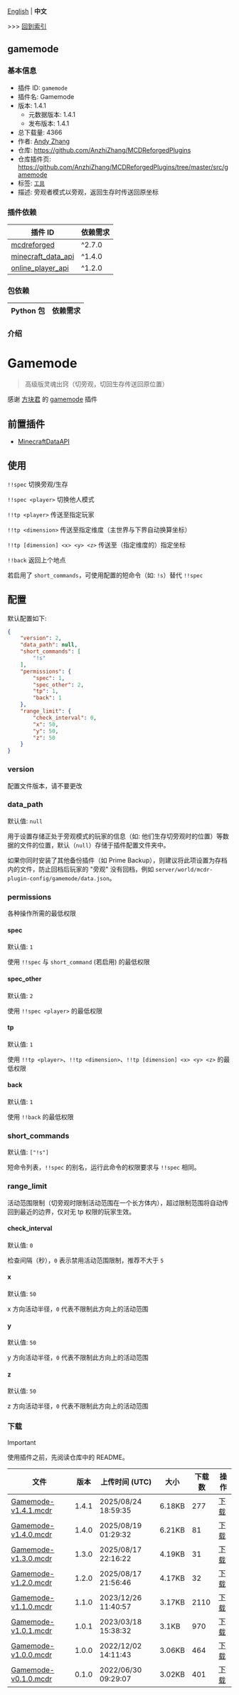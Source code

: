 [English](readme.md) | **中文**

\>\>\> [回到索引](/readme-zh_cn.md)

## gamemode

### 基本信息

- 插件 ID: `gamemode`
- 插件名: Gamemode
- 版本: 1.4.1
  - 元数据版本: 1.4.1
  - 发布版本: 1.4.1
- 总下载量: 4366
- 作者: [Andy Zhang](https://github.com/AnzhiZhang)
- 仓库: https://github.com/AnzhiZhang/MCDReforgedPlugins
- 仓库插件页: https://github.com/AnzhiZhang/MCDReforgedPlugins/tree/master/src/gamemode
- 标签: [`工具`](/labels/tool/readme-zh_cn.md)
- 描述: 旁观者模式以旁观，返回生存时传送回原坐标

### 插件依赖

| 插件 ID | 依赖需求 |
| --- | --- |
| [mcdreforged](https://github.com/Fallen-Breath/MCDReforged) | ^2.7.0 |
| [minecraft_data_api](/plugins/minecraft_data_api/readme-zh_cn.md) | ^1.4.0 |
| [online_player_api](/plugins/online_player_api/readme-zh_cn.md) | ^1.2.0 |

### 包依赖

| Python 包 | 依赖需求 |
| --- | --- |

### 介绍

# Gamemode

> 高级版灵魂出窍（切旁观，切回生存传送回原位置）

感谢 [方块君](https://github.com/Squaregentleman) 的 [gamemode](https://github.com/Squaregentleman/MCDR-plugins) 插件

## 前置插件

- [MinecraftDataAPI](https://github.com/MCDReforged/MinecraftDataAPI)

## 使用

`!!spec` 切换旁观/生存

`!!spec <player>` 切换他人模式

`!!tp <player>` 传送至指定玩家

`!!tp <dimension>` 传送至指定维度（主世界与下界自动换算坐标）

`!!tp [dimension] <x> <y> <z>` 传送至（指定维度的）指定坐标

`!!back` 返回上个地点

若启用了 `short_commands`，可使用配置的短命令（如: `!s`）替代 `!!spec`

## 配置

默认配置如下:

```json
{
    "version": 2,
    "data_path": null,
    "short_commands": [
        "!s"
    ],
    "permissions": {
        "spec": 1,
        "spec_other": 2,
        "tp": 1,
        "back": 1
    },
    "range_limit": {
        "check_interval": 0,
        "x": 50,
        "y": 50,
        "z": 50
    }
}
```

### version

配置文件版本，请不要更改

### data_path

默认值: `null`

用于设置存储正处于旁观模式的玩家的信息（如: 他们生存切旁观时的位置）等数据的文件的位置，默认（`null`）存储于插件配置文件夹中。

如果你同时安装了其他备份插件（如 Prime Backup），则建议将此项设置为存档内的文件，防止回档后玩家的 "旁观" 没有回档，例如 `server/world/mcdr-plugin-config/gamemode/data.json`。

### permissions

各种操作所需的最低权限

#### spec

默认值: `1`

使用 `!!spec` 与 `short_command` (若启用) 的最低权限

#### spec_other

默认值: `2`

使用 `!!spec <player>` 的最低权限

#### tp

默认值: `1`

使用 `!!tp <player>`、`!!tp <dimension>`、`!!tp [dimension] <x> <y> <z>` 的最低权限

#### back

默认值: `1`

使用 `!!back` 的最低权限

### short_commands

默认值: `["!s"]`

短命令列表，`!!spec` 的别名，运行此命令的权限要求与 `!!spec` 相同。

### range_limit

活动范围限制（切旁观时限制活动范围在一个长方体内），超过限制范围将自动传回到最近的边界，仅对无 tp 权限的玩家生效。

#### check_interval

默认值: `0`

检查间隔（秒），`0` 表示禁用活动范围限制，推荐不大于 `5`

#### x

默认值: `50`

x 方向活动半径，`0` 代表不限制此方向上的活动范围

#### y

默认值: `50`

y 方向活动半径，`0` 代表不限制此方向上的活动范围

#### z

默认值: `50`

z 方向活动半径，`0` 代表不限制此方向上的活动范围

### 下载

> [!IMPORTANT]
> 使用插件之前，先阅读仓库中的 README。

| 文件 | 版本 | 上传时间 (UTC) | 大小 | 下载数 | 操作 |
| --- | --- | --- | --- | --- | --- |
| [Gamemode-v1.4.1.mcdr](https://github.com/AnzhiZhang/MCDReforgedPlugins/releases/tag/gamemode-v1.4.1) | 1.4.1 | 2025/08/24 18:59:35 | 6.18KB | 277 | [下载](https://github.com/AnzhiZhang/MCDReforgedPlugins/releases/download/gamemode-v1.4.1/Gamemode-v1.4.1.mcdr) |
| [Gamemode-v1.4.0.mcdr](https://github.com/AnzhiZhang/MCDReforgedPlugins/releases/tag/gamemode-v1.4.0) | 1.4.0 | 2025/08/19 01:29:32 | 6.21KB | 81 | [下载](https://github.com/AnzhiZhang/MCDReforgedPlugins/releases/download/gamemode-v1.4.0/Gamemode-v1.4.0.mcdr) |
| [Gamemode-v1.3.0.mcdr](https://github.com/AnzhiZhang/MCDReforgedPlugins/releases/tag/gamemode-v1.3.0) | 1.3.0 | 2025/08/17 22:16:22 | 4.19KB | 31 | [下载](https://github.com/AnzhiZhang/MCDReforgedPlugins/releases/download/gamemode-v1.3.0/Gamemode-v1.3.0.mcdr) |
| [Gamemode-v1.2.0.mcdr](https://github.com/AnzhiZhang/MCDReforgedPlugins/releases/tag/gamemode-v1.2.0) | 1.2.0 | 2025/08/17 21:56:46 | 4.17KB | 32 | [下载](https://github.com/AnzhiZhang/MCDReforgedPlugins/releases/download/gamemode-v1.2.0/Gamemode-v1.2.0.mcdr) |
| [Gamemode-v1.1.0.mcdr](https://github.com/AnzhiZhang/MCDReforgedPlugins/releases/tag/gamemode-v1.1.0) | 1.1.0 | 2023/12/26 11:40:57 | 3.17KB | 2110 | [下载](https://github.com/AnzhiZhang/MCDReforgedPlugins/releases/download/gamemode-v1.1.0/Gamemode-v1.1.0.mcdr) |
| [Gamemode-v1.0.1.mcdr](https://github.com/AnzhiZhang/MCDReforgedPlugins/releases/tag/gamemode-v1.0.1) | 1.0.1 | 2023/03/18 15:38:32 | 3.1KB | 970 | [下载](https://github.com/AnzhiZhang/MCDReforgedPlugins/releases/download/gamemode-v1.0.1/Gamemode-v1.0.1.mcdr) |
| [Gamemode-v1.0.0.mcdr](https://github.com/AnzhiZhang/MCDReforgedPlugins/releases/tag/gamemode-v1.0.0) | 1.0.0 | 2022/12/02 14:11:43 | 3.06KB | 464 | [下载](https://github.com/AnzhiZhang/MCDReforgedPlugins/releases/download/gamemode-v1.0.0/Gamemode-v1.0.0.mcdr) |
| [Gamemode-v0.1.0.mcdr](https://github.com/AnzhiZhang/MCDReforgedPlugins/releases/tag/gamemode-v0.1.0) | 0.1.0 | 2022/06/30 09:29:07 | 3.02KB | 401 | [下载](https://github.com/AnzhiZhang/MCDReforgedPlugins/releases/download/gamemode-v0.1.0/Gamemode-v0.1.0.mcdr) |


